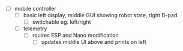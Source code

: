 - [ ] mobile controller
    - [ ] basic left display, middle GUI showing robot state, right D-pad
        - [ ] switchable eg. left/right
    - [ ] telemetry
        - [ ] rquires ESP and Nano modification
            - [ ] updates middle UI above and prints on left
